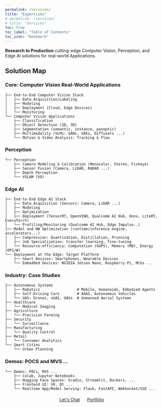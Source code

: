 ```yaml
---
permalink: /services/
title: "Expertises"
# permalink: /services/
# title: "Services"
toc: true
toc_label: "Table of Contents"
toc_icon: "bookmark"
---
```


**Research to Production** cutting-edge Computer Vision, Perception, and Edge AI solutions for real-world Applications.

## Solution Map

### Core: Computer Vision Real-World Applications
```
├── End-to-End Computer Vision Stack            
│   ├── Data Acquisition/Labeling
│   ├── Modeling        
│   ├── Deployment (Cloud, Edge Devices)        
│   └── Monitoring
└── Computer Vision Applications
    ├── Classification
    ├── Object Detection (2D, 3D)        
    ├── Segmentation (semantic, instance, panoptic)                   
    ├── Multimodality (VLMs: GANs, VAEs, Diffusers ...)        
    └── Motion & Video Analysis: Tracking & Flow
```

### Perception
``` 
└── Perception
    ├── Camera Modeling & Calibration (Monocular, Stereo, Fisheye) 
    ├── Sensor Fusion (Camera, LiDAR, RADAR ...)                   
    ├── Depth Perception                                                     
    └── VSLAM (VO) 
``` 

### Edge AI
```
├── End-to-End Edge AI Stack            
│   ├── Data Acquisition (Sensors: Camera, LiDAR ...)
│   ├── Modeling        
│   ├── Optimization                   
│   ├── Deployment (TensorRT, OpenVINO, Qualcomm AI Hub, Onnx, LiteRT, ExecuTorch)       
│   └── Profiling/Monitoring (Qualcomm AI Hub, Edge Impulse..)
├── Model and HW Optimization (runtime/inference engine, accelerators...)
│   ├── Compression: Quantization, Distillation, Prunning 
│   ├── Job Specialization: transfer learning, fine-tuning                                   
│   └── Resource-efficiency: Computation (GOPS), Memory (MB), Energy (OPS/W)
└── Deployment at the Edge: Target Platform
    ├── Smart Devices: Smartphones, Wearable Devices                                                     
    └── Embedded Devices: NVIDIA Jetson Nano, Raspberry Pi, MCUs ...  
```

### Industry: Case Studies
```
├── Autonomous Systems           
│   ├── Robotics                 # Mobile, Humanoids, Embodied Agents
│   ├── Self-Driving Cars        # ADAS, Autonomous Vehicles
│   └── UAS: Drones, sUAS, UAVs  # Unmanned Aerial Systems
├── Healthcare 
│   └── Medical Imaging 
├── Agriculture   
│   └── Precision Farming
├── Security
│   └── Surveillance
├── Manufacturing 
│   └── Quality Control
├── Retail 
│   └── Consumer Analytics
└── Smart Cities
    └── Urban Planning
```
### Demos: POCS and MVS ... 
```
└── Demos: POCs, MVS ...
    ├── Colab, Jupyter Notebooks                                                      
    ├── Hugging Face Spaces: Gradio, Streamlit, Dockers, ...                                                     
    ├── Frontend UI: V0, Qt ...                                                      
    └── Realtime App/Model Serving: Flask, FastAPI, WebSocket/SSE ...  
``` 

<div style="margin-top: 20px; text-align: center;">
    <a href="https://bit.ly/3ZGRLyo" class="btn btn--primary" style="margin: 0 10px;">Let's Chat</a>
    <a href="/portfolio/" class="btn btn--primary" style="margin: 0 10px;">Portfolio</a>
</div>

